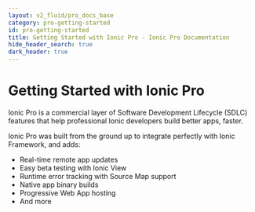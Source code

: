 ```yaml
---
layout: v2_fluid/pro_docs_base
category: pro-getting-started
id: pro-getting-started
title: Getting Started with Ionic Pro - Ionic Pro Documentation
hide_header_search: true
dark_header: true
---
```


# Getting Started with Ionic Pro

Ionic Pro is a commercial layer of Software Development Lifecycle (SDLC) features that help professional Ionic developers
build better apps, faster.

Ionic Pro was built from the ground up to integrate perfectly with Ionic Framework, and adds:

 * Real-time remote app updates
 * Easy beta testing with Ionic View
 * Runtime error tracking with Source Map support
 * Native app binary builds
 * Progressive Web App hosting
 * And more

 
